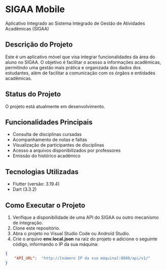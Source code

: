 # SIGAA Mobile
Aplicativo Integrado ao Sistema Integrado de Gestão de Atividades Acadêmicas (SIGAA)

## Descrição do Projeto
Este é um aplicativo móvel que visa integrar funcionalidades da área do aluno no SIGAA. O objetivo é facilitar o acesso a informações acadêmicas, permitindo uma gestão mais prática e organizada dos dados dos estudantes, além de facilitar a comunicação com os órgãos e entidades acadêmicas.

## Status do Projeto
O projeto está atualmente em desenvolvimento.

## Funcionalidades Principais
- Consulta de disciplinas cursadas
- Acompanhamento de notas e faltas
- Visualização de participantes de disciplinas
- Acesso a arquivos disponibilizados por professores
- Emissão do histórico acadêmico

## Tecnologias Utilizadas
- Flutter (versão: 3.19.4)
- Dart (3.3.2)

## Como Executar o Projeto
1. Verifique a disponibilidade de uma API do SIGAA ou outro mecanismo de integração.
2. Clone este repositório.
3. Abra o projeto no Visual Studio Code ou Android Studio.
4. Crie o arquivo **env.local.json** na raiz do projeto e adicione o seguinte código, informando o IP da sua máquina:
```json
{
    "API_URL":  "http://[número IP da sua máquina]:8080/api/v1/"
}
